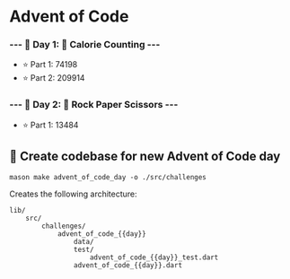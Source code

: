 # Advent of Code

### --- 📆 Day 1: 🍫 Calorie Counting ---
- ⭐️ Part 1: 74198
- ⭐️ Part 2: 209914
### --- 📆 Day 2: 🖖 Rock Paper Scissors ---
- ⭐️ Part 1: 13484

## 📆 Create codebase for new Advent of Code day
```
mason make advent_of_code_day -o ./src/challenges
```

Creates the following architecture:

```
lib/
    src/
        challenges/
            advent_of_code_{{day}}
                data/
                test/
                    advent_of_code_{{day}}_test.dart
                advent_of_code_{{day}}.dart
```
